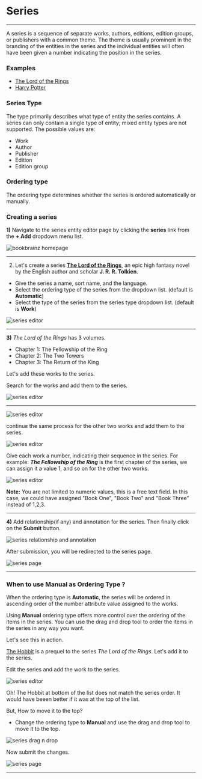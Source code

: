 # Series 
-------
A series is a sequence of separate works, authors, editions, edition groups, or publishers with a common theme. The theme is usually prominent in the branding of the entities in the series and the individual entities will often have been given a number indicating the position in the series.

### Examples

<!-- update the examples with bookbrainz.org url once the series feature is released.  -->

- [The Lord of the Rings](https://test.bookbrainz.org/series/8868b54c-3d85-4067-aacc-63c3fc0c4b01)
- [Harry Potter](https://test.bookbrainz.org/series/e9ffde6e-ffa7-4fe3-b8c5-e548bcbcc938)

### Series Type
The type primarily describes what type of entity the series contains. A series can only contain a single type of entity; mixed entity types are not supported. The possible values are:

- Work 
- Author 
- Publisher
- Edition
- Edition group 

### Ordering type
The ordering type determines whether the series is ordered automatically or manually.

### Creating a series

**1)** Navigate to the series entity editor page by clicking the **series** link from the **+ Add** dropdown menu list.

![bookbrainz homepage](../images/series-1.png)

-------
2) Let's create a series [**The Lord of the Rings**](https://en.wikipedia.org/wiki/The_Lord_of_the_Rings), an epic high fantasy novel by the English author and scholar **J. R. R. Tolkien**.

- Give the series a name, sort name, and the language.
- Select the ordering type of the series from the dropdown list. (default is **Automatic**)
- Select the type of the series from the series type dropdown list. (default is **Work**)

![series editor](../images/series-2.png)

-------
**3)** <em>The Lord of the Rings</em> has 3 volumes.

- Chapter 1: The Fellowship of the Ring
- Chapter 2: The Two Towers
- Chapter 3: The Return of the King

Let's add these works to the series.

Search for the works and add them to the series.

![series editor](../images/series-3.png)


------
![series editor](../images/series-4.png)

continue the same process for the other two works and add them to the series.

![series editor](../images/series-5.png)

Give each work a number, indicating their sequence in the series. For example: <em>**The Fellowship of the Ring**</em> is the first chapter of the series, we can assign it a value 1, and so on for the other two works.

![series editor](../images/series-6.png)

**Note:** You are not limited to numeric values, this is a free text field. In this case, we could have assigned "Book One", "Book Two" and "Book Three" instead of 1,2,3.

-------
**4)** Add relationship(if any) and annotation for the series. Then finally click on the **Submit** button.

![series relationship and annotation](../images/series-7.png)

After submission, you will be redirected to the series page.

![series page](../images/series-8.png)

-------
### When to use Manual as Ordering Type ?

When the ordering type is **Automatic**, the series will be ordered in ascending order of the number attribute value assigned to the works.

Using **Manual** ordering type offers more control over the ordering of the items in the series.
You can use the drag and drop tool to order the items in the series in any way you want.

Let's see this in action.

[The Hobbit](https://en.wikipedia.org/wiki/The_Hobbit) is a prequel to the series <em>The Lord of the Rings</em>. Let's add it to the series.

Edit the series and add the work to the series.

![series editor](../images/series-9.png)

Oh! The Hobbit at bottom of the list does not match the series order. It would have beeen better if it was at the top of the list.

But, How to move it to the top? 

- Change the ordering type to **Manual** and use the drag and drop tool to move it to the top.

![series drag n drop](../images/series-10.gif)

Now submit the changes.

![series page](../images/series-11.png)

-------
